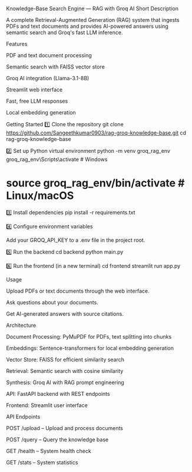 Knowledge-Base Search Engine — RAG with Groq AI
Short Description

A complete Retrieval-Augmented Generation (RAG) system that ingests PDFs and text documents and provides AI-powered answers using semantic search and Groq's fast LLM inference.

Features

PDF and text document processing

Semantic search with FAISS vector store

Groq AI integration (Llama-3.1-8B)

Streamlit web interface

Fast, free LLM responses

Local embedding generation

Getting Started
1️⃣ Clone the repository
git clone https://github.com/Sangeethkumar0903/rag-groq-knowledge-base.git
cd rag-groq-knowledge-base

2️⃣ Set up Python virtual environment
python -m venv groq_rag_env
groq_rag_env\Scripts\activate      # Windows
# source groq_rag_env/bin/activate  # Linux/macOS

3️⃣ Install dependencies
pip install -r requirements.txt

4️⃣ Configure environment variables

Add your GROQ_API_KEY to a .env file in the project root.

5️⃣ Run the backend
cd backend
python main.py

6️⃣ Run the frontend (in a new terminal)
cd frontend
streamlit run app.py

Usage

Upload PDFs or text documents through the web interface.

Ask questions about your documents.

Get AI-generated answers with source citations.

Architecture

Document Processing: PyMuPDF for PDFs, text splitting into chunks

Embeddings: Sentence-transformers for local embedding generation

Vector Store: FAISS for efficient similarity search

Retrieval: Semantic search with cosine similarity

Synthesis: Groq AI with RAG prompt engineering

API: FastAPI backend with REST endpoints

Frontend: Streamlit user interface

API Endpoints

POST /upload – Upload and process documents

POST /query – Query the knowledge base

GET /health – System health check

GET /stats – System statistics
